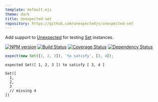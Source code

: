 ```yaml
---
template: default.ejs
theme: dark
title: Unexpected-set
repository: https://github.com/unexpectedjs/unexpected-set
---
```


Add support to [Unexpected](http://unexpected.js.org) for testing [Set](https://developer.mozilla.org/en/docs/Web/JavaScript/Reference/Global_Objects/Set) instances.

[![NPM version](https://badge.fury.io/js/unexpected-set.svg)](http://badge.fury.io/js/unexpected-set)
[![Build Status](https://travis-ci.org/unexpectedjs/unexpected-set.svg?branch=master)](https://travis-ci.org/unexpectedjs/unexpected-set)
[![Coverage Status](https://coveralls.io/repos/unexpectedjs/unexpected-set/badge.svg)](https://coveralls.io/r/unexpectedjs/unexpected-set)
[![Dependency Status](https://david-dm.org/unexpectedjs/unexpected-set.svg)](https://david-dm.org/unexpectedjs/unexpected-set)

```js
expect(new Set([1, 2, 3]), 'to satisfy', [3, 4]);
```

```output
expected Set([ 1, 2, 3 ]) to satisfy [ 3, 4 ]

Set([
  1,
  2,
  3
  // missing 4
])
```
